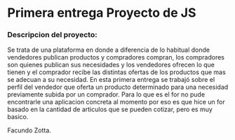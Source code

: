 # Primera entrega Proyecto de JS 
### Descripcion del proyecto:
Se trata de una plataforma en donde a diferencia de lo habitual donde vendedores publican productos y compradores compran, los compradores son quienes publican sus necesidades y los vendedores ofrecen lo que tienen y el comprador recibe las distintas ofertas de los productos que mas se adecuan a su necesidad. 
En esta primera entrega se trabajó sobre el perfil del vendedor que oferta un producto determinado para una necesidad previamente subida por un comprador. 
Para lo que es el for no pude encontrarle una aplicacion concreta al momento por eso es que hice un for basado en la cantidad de articulos que se pueden cotizar, pero es muy basico. 


Facundo Zotta.